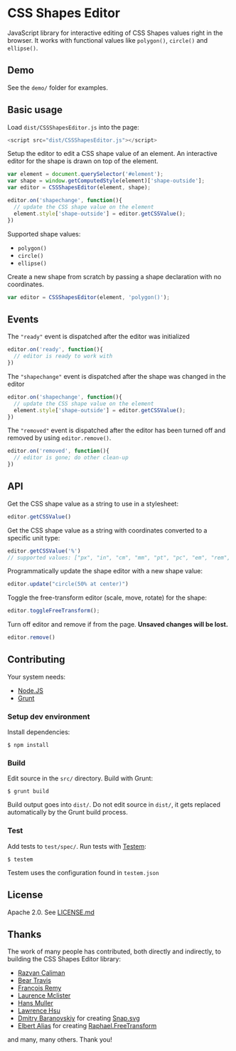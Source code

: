 # CSS Shapes Editor

JavaScript library for interactive editing of CSS Shapes values right in the browser. It works with functional values like `polygon()`, `circle()` and `ellipse()`.

## Demo

See the `demo/` folder for examples.

## Basic usage

Load `dist/CSSShapesEditor.js` into the page:

```js
<script src="dist/CSSShapesEditor.js"></script>
```

Setup the editor to edit a CSS shape value of an element. An interactive editor for the shape is drawn on top of the element.

```js
var element = document.querySelector('#element');
var shape = window.getComputedStyle(element)['shape-outside'];
var editor = CSSShapesEditor(element, shape);

editor.on('shapechange', function(){
  // update the CSS shape value on the element
  element.style['shape-outside'] = editor.getCSSValue();
})
```


Supported shape values:

 - `polygon()`
 - `circle()`
 - `ellipse()`

Create a new shape from scratch by passing a shape declaration with no coordinates.

```js
var editor = CSSShapesEditor(element, 'polygon()');
```

## Events

The `"ready"` event is dispatched after the editor was initialized

```js
editor.on('ready', function(){
  // editor is ready to work with
})
```

The `"shapechange"` event is dispatched after the shape was changed in the editor

```js
editor.on('shapechange', function(){
  // update the CSS shape value on the element
  element.style['shape-outside'] = editor.getCSSValue();
})
```

The `"removed"` event is dispatched after the editor has been turned off and removed by using `editor.remove()`.

```js
editor.on('removed', function(){
  // editor is gone; do other clean-up
})
```

## API  

Get the CSS shape value as a string to use in a stylesheet:

```js
editor.getCSSValue()
```

Get the CSS shape value as a string with coordinates converted to a specific unit type:

```js
editor.getCSSValue('%')
// supported values: ["px", "in", "cm", "mm", "pt", "pc", "em", "rem", "vw", "vh", "%"]

```

Programmatically update the shape editor with a new shape value:

```js
editor.update("circle(50% at center)")
```

Toggle the free-transform editor (scale, move, rotate) for the shape:

```js
editor.toggleFreeTransform();
```

Turn off editor and remove if from the page. **Unsaved changes will be lost.**

```js
editor.remove()
```

## Contributing

Your system needs:

  - [Node.JS](http://nodejs.org/)
  - [Grunt](http://gruntjs.com/)

### Setup dev environment

Install dependencies:

    $ npm install

### Build

Edit source in the `src/` directory. Build with Grunt:

    $ grunt build

Build output goes into `dist/`. Do not edit source in `dist/`, it gets replaced automatically by the Grunt build process.

### Test

Add tests to `test/spec/`. Run tests with [Testem](https://github.com/airportyh/testem):

    $ testem

Testem uses the configuration found in `testem.json`

## License

Apache 2.0. See [LICENSE.md](./LICENSE.md)

## Thanks

The work of many people has contributed, both directly and indirectly, to building the CSS Shapes Editor library:

- [Razvan Caliman](https://github.com/oslego)
- [Bear Travis](https://github.com/betravis)
- [François Remy](https://github.com/FremyCompany)
- [Laurence Mclister](https://github.com/lmclister)
- [Hans Muller](https://github.com/hansmuller)
- [Lawrence Hsu](https://github.com/larz0)
- [Dmitry Baranovskiy](https://github.com/DmitryBaranovskiy) for creating [Snap.svg](http://snapsvg.io/)
- [Elbert Alias](https://github.com/elbertf) for creating [Raphael.FreeTransform ](https://github.com/ElbertF/Raphael.FreeTransform)

and many, many others. Thank you!
